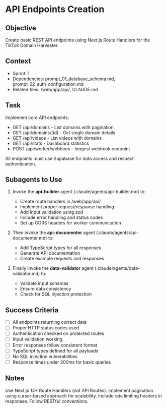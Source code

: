 # API Endpoints Creation

## Objective

Create basic REST API endpoints using Next.js Route Handlers for the TikTok Domain Harvester.

## Context

- Sprint: 1
- Dependencies: prompt_01_database_schema.md, prompt_02_auth_configuration.md
- Related files: /web/app/api/, CLAUDE.md

## Task

Implement core API endpoints:

- GET /api/domains - List domains with pagination
- GET /api/domains/[id] - Get single domain details
- GET /api/videos - List videos with domains
- GET /api/stats - Dashboard statistics
- POST /api/worker/webhook - Inngest webhook endpoint

All endpoints must use Supabase for data access and respect authentication.

## Subagents to Use

1. Invoke the **api-builder** agent (.claude/agents/api-builder.md) to:
   - Create route handlers in /web/app/api/
   - Implement proper request/response handling
   - Add input validation using zod
   - Include error handling and status codes
   - Set up CORS headers for worker communication

2. Then invoke the **api-documenter** agent (.claude/agents/api-documenter.md) to:
   - Add TypeScript types for all responses
   - Generate API documentation
   - Create example requests and responses

3. Finally invoke the **data-validator** agent (.claude/agents/data-validator.md) to:
   - Validate input schemas
   - Ensure data consistency
   - Check for SQL injection protection

## Success Criteria

- [ ] All endpoints returning correct data
- [ ] Proper HTTP status codes used
- [ ] Authentication checked on protected routes
- [ ] Input validation working
- [ ] Error responses follow consistent format
- [ ] TypeScript types defined for all payloads
- [ ] No SQL injection vulnerabilities
- [ ] Response times under 200ms for basic queries

## Notes

Use Next.js 14+ Route Handlers (not API Routes). Implement pagination using cursor-based approach for scalability. Include rate limiting headers in responses. Follow RESTful conventions.

